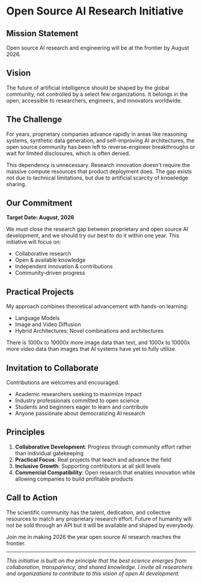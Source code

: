 # Open Source AI Research Initiative

## Mission Statement

Open source AI research and engineering will be at the frontier by August 2026.

## Vision

The future of artificial intelligence should be shaped by the global community, not controlled by a select few organizations. It belongs in the open, accessible to researchers, engineers, and innovators worldwide.

## The Challenge

For years, proprietary companies advance rapidly in areas like reasoning systems, synthetic data generation, and self-improving AI architectures, the open source community has been left to reverse-engineer breakthroughs or wait for limited disclosures, which is often denied.

This dependency is unnecessary. Research innovation doesn't require the massive compute resources that product deployment does. The gap exists not due to technical limitations, but due to artificial scarcity of knowledge sharing.

## Our Commitment

**Target Date: August, 2026**

We must close the research gap between proprietary and open source AI development, and we should try our best to do it within one year. This initiative will focus on:

- Collaborative research
- Open & available knowledge
- Independent innovation & contributions
- Community-driven progress

## Practical Projects

My approach combines theoretical advancement with hands-on learning:

- Language Models
- Image and Video Diffusion
- Hybrid Architectures: Novel combinations and architectures

There is 1000x to 10000x more image data than text, and 1000x to 10000x more video data than images that AI systems have yet to fully utilize.

## Invitation to Collaborate

Contributions are welcomes and encouraged:
- Academic researchers seeking to maximize impact
- Industry professionals committed to open science
- Students and beginners eager to learn and contribute
- Anyone passionate about democratizing AI research

## Principles

1. **Collaborative Development**: Progress through community effort rather than individual gatekeeping
2. **Practical Focus**: Real projects that teach and advance the field
3. **Inclusive Growth**: Supporting contributors at all skill levels
4. **Commercial Compatibility**: Open research that enables innovation while allowing companies to build profitable products

## Call to Action

The scientific community has the talent, dedication, and collective resources to match any proprietary research effort. Future of humanity will not be sold through an API but it will be available and shaped by everybody.

Join me in making 2026 the year open source AI research reaches the frontier.

---

*This initiative is built on the principle that the best science emerges from collaboration, transparency, and shared knowledge. I invite all researchers and organizations to contribute to this vision of open AI development.*